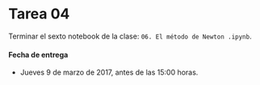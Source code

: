 # Tarea 04

Terminar el sexto notebook de la clase: `06. El método de Newton .ipynb`.

#### Fecha de entrega
* Jueves 9 de marzo de 2017, antes de las 15:00 horas.
